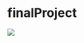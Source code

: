# finalProject
<img src="https://capsule-render.vercel.app/api?type=wave&color=#3CB371&height=320px&section=header&text=finalProject&fontSize=20px" />
